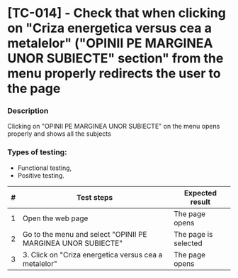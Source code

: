 # **[TC-014] - Check that when clicking on "Criza energetica versus cea a metalelor" ("OPINII PE MARGINEA UNOR SUBIECTE" section" from the menu properly redirects the user to the page**

### **Description**

Clicking on "OPINII PE MARGINEA UNOR SUBIECTE" on the menu opens properly and shows all the subjects

### **Types of testing:**

- Functional testing,
- Positive testing.

| #   | **Test steps**                                               | **Expected result**  |
| --- | ------------------------------------------------------------ | -------------------- |
| 1   | Open the web page                                            | The page opens       |
| 2   | Go to the menu and select "OPINII PE MARGINEA UNOR SUBIECTE" | The page is selected |
| 3   | 3. Click on "Criza energetica versus cea a metalelor"        | The page opens       |
